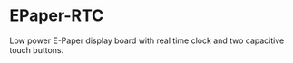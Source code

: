 # EPaper-RTC
Low power E-Paper display board with real time clock and two capacitive touch buttons. 
